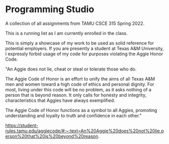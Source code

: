 # Programming Studio
A collection of all assignments from TAMU CSCE 315 Spring 2022.

This is a running list as I am currently enrolled in the class.

This is simply a showcase of my work to be used as solid reference for potential employers. If you are presently a student at Texas A&M University, I expressly forbid usage of my code for purposes violating the Aggie Honor Code.

"An Aggie does not lie, cheat or steal or tolerate those who do.

The Aggie Code of Honor is an effort to unify the aims of all Texas A&M men and women toward a high code of ethics and personal dignity. For most, living under this code will be no problem, as it asks nothing of a person that is beyond reason. It only calls for honesty and integrity, characteristics that Aggies have always exemplified.

The Aggie Code of Honor functions as a symbol to all Aggies, promoting understanding and loyalty to truth and confidence in each other."

https://student-rules.tamu.edu/aggiecode/#:~:text=An%20Aggie%20does%20not%20lie,person%20that%20is%20beyond%20reason.
